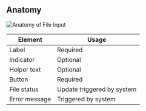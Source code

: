 ## Anatomy

![Anatomy of File Input](/assets/components/form/file-input/file-input-anatomy.png)


| Element           | Usage                                          |
|-------------------|------------------------------------------------|
| Label             | Required                                       |
| Indicator         | Optional                                       |
| Helper text       | Optional                                       |
| Button            | Required                                       |
| File status       | Update triggered by system                     |
| Error message     | Triggered by system                            |